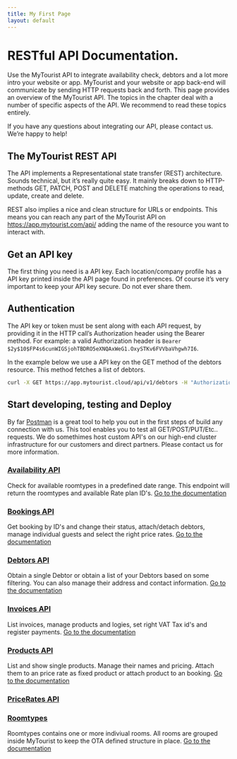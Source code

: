 ```yaml
---
title: My First Page
layout: default
---
```


# RESTful API Documentation.
Use the MyTourist API to integrate availability check, debtors and a lot more intro your website or app. MyTourist and your website or app back-end will communicate by sending HTTP requests back and forth. This page provides an overview of the MyTourist API. The topics in the chapter deal with a number of specific aspects of the API. We recommend to read these topics entirely.

If you have any questions about integrating our API, please contact us. We’re happy to help!

## The MyTourist REST API
The API implements a Representational state transfer (REST) architecture. Sounds technical, but it’s really quite easy. It mainly breaks down to HTTP-methods GET, PATCH, POST and DELETE matching the operations to read, update, create and delete.

REST also implies a nice and clean structure for URLs or endpoints. This means you can reach any part of the MyTourist API on https://app.mytourist.com/api/ adding the name of the resource you want to interact with.

## Get an API key
The first thing you need is a API key. Each location/company profile has a API key printed inside the API page found in preferences. Of course it’s very important to keep your API key secure. Do not ever share them. 

## Authentication
The API key or token must be sent along with each API request, by providing it in the HTTP call’s Authorization header using the Bearer method. For example: a valid Authorization header is `Bearer $2y$10$FP4s6cunWIGSjohTBDRO5eXNQAxWeG1.OxySTKv6FVVbaVhgwh7I6`.

In the example below we use a API key on the GET method of the debtors resource. This method fetches a list of debtors.
```bash
curl -X GET https://app.mytourist.cloud/api/v1/debtors -H "Authorization: Bearer $2y$10$FP4s6cunWIGSjohTBDRO5eXNQAxWeG1.OxySTKv6FVVbaVhgwh7I6"
```

## Start developing, testing and Deploy
By far [Postman](https://www.postman.com/) is a great tool to help you out in the first steps of build any connection with us. This tool enables you to test all GET/POST/PUT/Etc.. requests. We do somethimes host custom API's on our high-end cluster infrastructure for our customers and direct partners. Please contact us for more information.

### [Availability API](availability.html)
Check for available roomtypes in a predefined date range. This endpoint will return the roomtypes and available Rate plan ID's. [Go to the documentation](availability.html)

### [Bookings API](bookings.html)
Get booking by ID's and change their status, attach/detach debtors, manage individual guests and select the right price rates. [Go to the documentation](bookings.html)

### [Debtors API](debtors.html)
Obtain a single Debtor or obtain a list of your Debtors based on some filtering. You can also manage their address and contact information. [Go to the documentation](debtors.html)

### [Invoices API](invoices.html)
List invoices, manage products and logies, set right VAT Tax id's and register payments. [Go to the documentation](invoicing.html)

### [Products API](products.html)
List and show single products. Manage their names and pricing. Attach them to an price rate as fixed product or attach product to an booking. [Go to the documentation](products.html)

### [PriceRates API](price-rates.html)


### [Roomtypes](roomtypes.html)
Roomtypes contains one or more indiviual rooms. All rooms are grouped inside MyTourist to keep the OTA defined structure in place. [Go to the documentation](roomtypes.html)